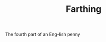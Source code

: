 ---
title: Farthing
letter: F
permalink: "/definitions/bld-farthing.html"
body: The fourth part of an Eng-lish penny
published_at: '2018-07-07'
source: Black's Law Dictionary 2nd Ed (1910)
layout: post
---